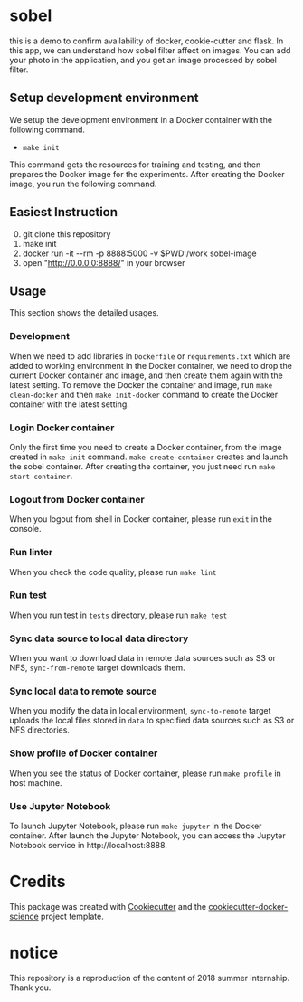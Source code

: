 # sobel

this is a demo to confirm availability of docker, cookie-cutter and flask. In this app, we can understand how sobel filter affect on images.
You can add your photo in the application, and you get an image processed by sobel filter.


## Setup development environment

We setup the development environment in a Docker container with the following command.

- `make init`

This command gets the resources for training and testing, and then prepares the Docker image for the experiments.
After creating the Docker image, you run the following command.

## Easiest Instruction

0. git clone this repository
1. make init
2. docker run -it --rm -p 8888:5000 -v $PWD:/work sobel-image
3. open "http://0.0.0.0:8888/" in your browser




## Usage

This section shows the detailed usages.

### Development

When we need to add libraries in `Dockerfile` or `requirements.txt`
which are added to working environment in the Docker container, we need to drop the current Docker container and
image, and then create them again with the latest setting. To remove the Docker the container and image, run `make clean-docker`
and then `make init-docker` command to create the Docker container with the latest setting.

### Login Docker container

Only the first time you need to create a Docker container, from the image created in `make init` command.
`make create-container` creates and launch the sobel container.
After creating the container, you just need run `make start-container`.

### Logout from Docker container

When you logout from shell in Docker container, please run `exit` in the console.

### Run linter

When you check the code quality, please run `make lint`

### Run test

When you run test in `tests` directory, please run `make test`

### Sync data source to local data directory

When you want to download data in remote data sources such as S3 or NFS, `sync-from-remote` target downloads them.

### Sync local data to remote source

When you modify the data in local environment, `sync-to-remote` target uploads the local files stored in `data` to specified data sources such as S3 or NFS directories.

### Show profile of Docker container

When you see the status of Docker container, please run `make profile` in host machine.

### Use Jupyter Notebook

To launch Jupyter Notebook, please run `make jupyter` in the Docker container. After launch the Jupyter Notebook, you can
access the Jupyter Notebook service in http://localhost:8888.

# Credits

This package was created with [Cookiecutter](https://github.com/audreyr/cookiecutter) and the [cookiecutter-docker-science](https://docker-science.github.io/) project template.

# notice

This repository is a reproduction of the content of 2018 summer internship. Thank you.

